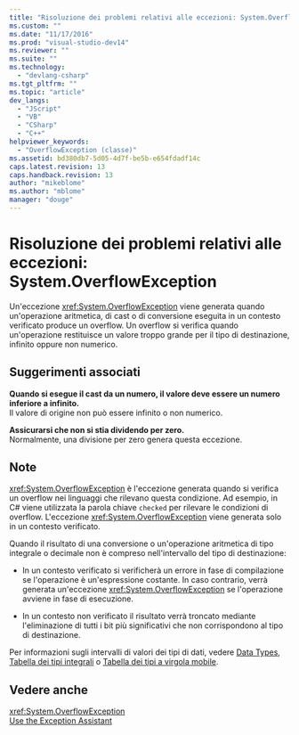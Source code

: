 ```yaml
---
title: "Risoluzione dei problemi relativi alle eccezioni: System.OverflowException | Microsoft Docs"
ms.custom: ""
ms.date: "11/17/2016"
ms.prod: "visual-studio-dev14"
ms.reviewer: ""
ms.suite: ""
ms.technology: 
  - "devlang-csharp"
ms.tgt_pltfrm: ""
ms.topic: "article"
dev_langs: 
  - "JScript"
  - "VB"
  - "CSharp"
  - "C++"
helpviewer_keywords: 
  - "OverflowException (classe)"
ms.assetid: bd380db7-5d05-4d7f-be5b-e654fdadf14c
caps.latest.revision: 13
caps.handback.revision: 13
author: "mikeblome"
ms.author: "mblome"
manager: "douge"
---
```

# Risoluzione dei problemi relativi alle eccezioni: System.OverflowException
Un'eccezione <xref:System.OverflowException> viene generata quando un'operazione aritmetica, di cast o di conversione eseguita in un contesto verificato produce un overflow. Un overflow si verifica quando un'operazione restituisce un valore troppo grande per il tipo di destinazione, infinito oppure non numerico.  
  
## Suggerimenti associati  
 **Quando si esegue il cast da un numero, il valore deve essere un numero inferiore a infinito.**  
 Il valore di origine non può essere infinito o non numerico.  
  
 **Assicurarsi che non si stia dividendo per zero.**  
 Normalmente, una divisione per zero genera questa eccezione.  
  
## Note  
 <xref:System.OverflowException> è l'eccezione generata quando si verifica un overflow nei linguaggi che rilevano questa condizione. Ad esempio, in C\# viene utilizzata la parola chiave `checked` per rilevare le condizioni di overflow. L'eccezione <xref:System.OverflowException> viene generata solo in un contesto verificato.  
  
 Quando il risultato di una conversione o un'operazione aritmetica di tipo integrale o decimale non è compreso nell'intervallo del tipo di destinazione:  
  
-   In un contesto verificato si verificherà un errore in fase di compilazione se l'operazione è un'espressione costante. In caso contrario, verrà generata un'eccezione <xref:System.OverflowException> se l'operazione avviene in fase di esecuzione.  
  
-   In un contesto non verificato il risultato verrà troncato mediante l'eliminazione di tutti i bit più significativi che non corrispondono al tipo di destinazione.  
  
 Per informazioni sugli intervalli di valori dei tipi di dati, vedere [Data Types](/dotnet/visual-basic/language-reference/data-types/data-type-summary), [Tabella dei tipi integrali](/dotnet/csharp/language-reference/keywords/integral-types-table) o [Tabella dei tipi a virgola mobile](/dotnet/csharp/language-reference/keywords/floating-point-types-table).  
  
## Vedere anche  
 <xref:System.OverflowException>   
 [Use the Exception Assistant](../Topic/How%20to:%20Use%20the%20Exception%20Assistant.md)